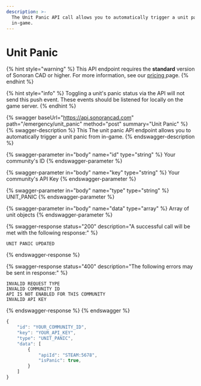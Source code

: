 ```yaml
---
description: >-
  The Unit Panic API call allows you to automatically trigger a unit panic from
  in-game.
---
```


# Unit Panic

{% hint style="warning" %}
This API endpoint requires the **standard** version of Sonoran CAD or higher. For more information, see our [pricing ](../../../../../pricing/faq/)page.
{% endhint %}

{% hint style="info" %}
Toggling a unit's panic status via the API will not send this push event. These events should be listened for locally on the game server.
{% endhint %}

{% swagger baseUrl="https://api.sonorancad.com" path="/emergency/unit_panic" method="post" summary="Unit Panic" %}
{% swagger-description %}
This The unit panic API endpoint allows you to automatically trigger a unit panic from in-game.
{% endswagger-description %}

{% swagger-parameter in="body" name="id" type="string" %}
Your community's ID
{% endswagger-parameter %}

{% swagger-parameter in="body" name="key" type="string" %}
Your community's API Key
{% endswagger-parameter %}

{% swagger-parameter in="body" name="type" type="string" %}
UNIT_PANIC
{% endswagger-parameter %}

{% swagger-parameter in="body" name="data" type="array" %}
Array of unit objects
{% endswagger-parameter %}

{% swagger-response status="200" description="A successful call will be met with the following response:" %}
```
UNIT PANIC UPDATED
```
{% endswagger-response %}

{% swagger-response status="400" description="The following errors may be sent in response:" %}
```
INVALID REQUEST TYPE
INVALID COMMUNITY ID
API IS NOT ENABLED FOR THIS COMMUNITY
INVALID API KEY
```
{% endswagger-response %}
{% endswagger %}

```javascript
{
    "id": "YOUR_COMMUNITY_ID",
    "key": "YOUR_API_KEY",
    "type": "UNIT_PANIC",
    "data": [
        {
            "apiId": "STEAM:5678",
            "isPanic": true,
        }
    ]
}
```
